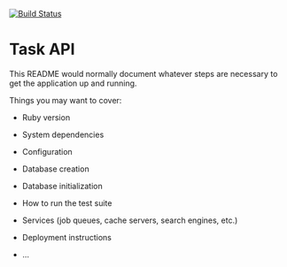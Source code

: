 [![Build Status](https://travis-ci.org/KarlHarnois/task_api.svg?branch=master)](https://travis-ci.org/KarlHarnois/task_api)
# Task API

This README would normally document whatever steps are necessary to get the
application up and running.

Things you may want to cover:

* Ruby version

* System dependencies

* Configuration

* Database creation

* Database initialization

* How to run the test suite

* Services (job queues, cache servers, search engines, etc.)

* Deployment instructions

* ...
